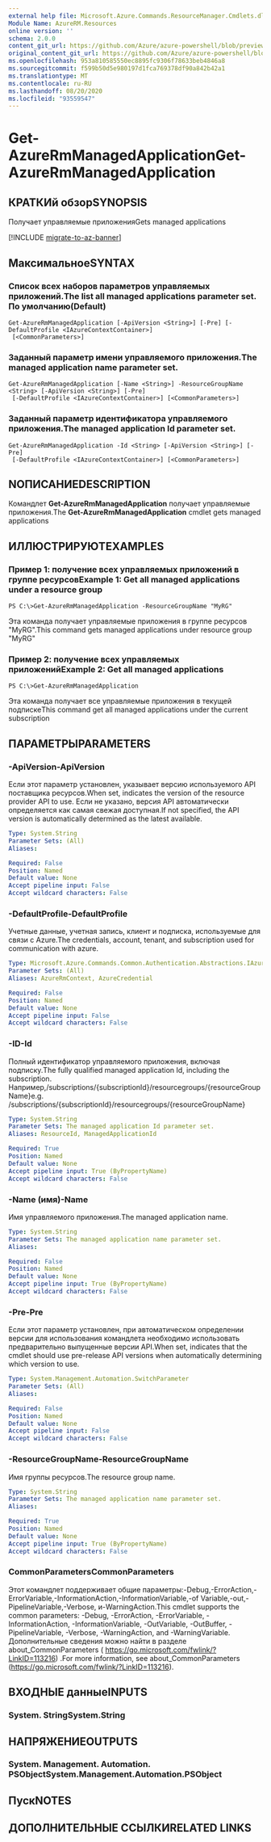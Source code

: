```yaml
---
external help file: Microsoft.Azure.Commands.ResourceManager.Cmdlets.dll-Help.xml
Module Name: AzureRM.Resources
online version: ''
schema: 2.0.0
content_git_url: https://github.com/Azure/azure-powershell/blob/preview/src/ResourceManager/Resources/Commands.Resources/help/Get-AzureRmManagedApplication.md
original_content_git_url: https://github.com/Azure/azure-powershell/blob/preview/src/ResourceManager/Resources/Commands.Resources/help/Get-AzureRmManagedApplication.md
ms.openlocfilehash: 953a810585550ec8895fc9306f78633beb4846a8
ms.sourcegitcommit: f599b50d5e980197d1fca769378df90a842b42a1
ms.translationtype: MT
ms.contentlocale: ru-RU
ms.lasthandoff: 08/20/2020
ms.locfileid: "93559547"
---
```

# <span data-ttu-id="7309e-101">Get-AzureRmManagedApplication</span><span class="sxs-lookup"><span data-stu-id="7309e-101">Get-AzureRmManagedApplication</span></span>

## <span data-ttu-id="7309e-102">КРАТКИй обзор</span><span class="sxs-lookup"><span data-stu-id="7309e-102">SYNOPSIS</span></span>
<span data-ttu-id="7309e-103">Получает управляемые приложения</span><span class="sxs-lookup"><span data-stu-id="7309e-103">Gets managed applications</span></span>

[!INCLUDE [migrate-to-az-banner](../../includes/migrate-to-az-banner.md)]

## <span data-ttu-id="7309e-104">Максимальное</span><span class="sxs-lookup"><span data-stu-id="7309e-104">SYNTAX</span></span>

### <span data-ttu-id="7309e-105">Список всех наборов параметров управляемых приложений.</span><span class="sxs-lookup"><span data-stu-id="7309e-105">The list all managed applications parameter set.</span></span> <span data-ttu-id="7309e-106">По умолчанию</span><span class="sxs-lookup"><span data-stu-id="7309e-106">(Default)</span></span>
```
Get-AzureRmManagedApplication [-ApiVersion <String>] [-Pre] [-DefaultProfile <IAzureContextContainer>]
 [<CommonParameters>]
```

### <span data-ttu-id="7309e-107">Заданный параметр имени управляемого приложения.</span><span class="sxs-lookup"><span data-stu-id="7309e-107">The managed application name parameter set.</span></span>
```
Get-AzureRmManagedApplication [-Name <String>] -ResourceGroupName <String> [-ApiVersion <String>] [-Pre]
 [-DefaultProfile <IAzureContextContainer>] [<CommonParameters>]
```

### <span data-ttu-id="7309e-108">Заданный параметр идентификатора управляемого приложения.</span><span class="sxs-lookup"><span data-stu-id="7309e-108">The managed application Id parameter set.</span></span>
```
Get-AzureRmManagedApplication -Id <String> [-ApiVersion <String>] [-Pre]
 [-DefaultProfile <IAzureContextContainer>] [<CommonParameters>]
```

## <span data-ttu-id="7309e-109">NОПИСАНИЕ</span><span class="sxs-lookup"><span data-stu-id="7309e-109">DESCRIPTION</span></span>
<span data-ttu-id="7309e-110">Командлет **Get-AzureRmManagedApplication** получает управляемые приложения.</span><span class="sxs-lookup"><span data-stu-id="7309e-110">The **Get-AzureRmManagedApplication** cmdlet gets managed applications</span></span>

## <span data-ttu-id="7309e-111">ИЛЛЮСТРИРУЮТ</span><span class="sxs-lookup"><span data-stu-id="7309e-111">EXAMPLES</span></span>

### <span data-ttu-id="7309e-112">Пример 1: получение всех управляемых приложений в группе ресурсов</span><span class="sxs-lookup"><span data-stu-id="7309e-112">Example 1: Get all managed applications under a resource group</span></span>
```
PS C:\>Get-AzureRmManagedApplication -ResourceGroupName "MyRG"
```

<span data-ttu-id="7309e-113">Эта команда получает управляемые приложения в группе ресурсов "MyRG".</span><span class="sxs-lookup"><span data-stu-id="7309e-113">This command gets managed applications under resource group "MyRG"</span></span>

### <span data-ttu-id="7309e-114">Пример 2: получение всех управляемых приложений</span><span class="sxs-lookup"><span data-stu-id="7309e-114">Example 2: Get all managed applications</span></span>
```
PS C:\>Get-AzureRmManagedApplication
```

<span data-ttu-id="7309e-115">Эта команда получает все управляемые приложения в текущей подписке</span><span class="sxs-lookup"><span data-stu-id="7309e-115">This command get all managed applications under the current subscription</span></span>

## <span data-ttu-id="7309e-116">ПАРАМЕТРЫ</span><span class="sxs-lookup"><span data-stu-id="7309e-116">PARAMETERS</span></span>

### <span data-ttu-id="7309e-117">-ApiVersion</span><span class="sxs-lookup"><span data-stu-id="7309e-117">-ApiVersion</span></span>
<span data-ttu-id="7309e-118">Если этот параметр установлен, указывает версию используемого API поставщика ресурсов.</span><span class="sxs-lookup"><span data-stu-id="7309e-118">When set, indicates the version of the resource provider API to use.</span></span>
<span data-ttu-id="7309e-119">Если не указано, версия API автоматически определяется как самая свежая доступная.</span><span class="sxs-lookup"><span data-stu-id="7309e-119">If not specified, the API version is automatically determined as the latest available.</span></span>

```yaml
Type: System.String
Parameter Sets: (All)
Aliases: 

Required: False
Position: Named
Default value: None
Accept pipeline input: False
Accept wildcard characters: False
```

### <span data-ttu-id="7309e-120">-DefaultProfile</span><span class="sxs-lookup"><span data-stu-id="7309e-120">-DefaultProfile</span></span>
<span data-ttu-id="7309e-121">Учетные данные, учетная запись, клиент и подписка, используемые для связи с Azure.</span><span class="sxs-lookup"><span data-stu-id="7309e-121">The credentials, account, tenant, and subscription used for communication with azure.</span></span>

```yaml
Type: Microsoft.Azure.Commands.Common.Authentication.Abstractions.IAzureContextContainer
Parameter Sets: (All)
Aliases: AzureRmContext, AzureCredential

Required: False
Position: Named
Default value: None
Accept pipeline input: False
Accept wildcard characters: False
```

### <span data-ttu-id="7309e-122">-ID</span><span class="sxs-lookup"><span data-stu-id="7309e-122">-Id</span></span>
<span data-ttu-id="7309e-123">Полный идентификатор управляемого приложения, включая подписку.</span><span class="sxs-lookup"><span data-stu-id="7309e-123">The fully qualified managed application Id, including the subscription.</span></span>
<span data-ttu-id="7309e-124">Например,/subscriptions/{subscriptionId}/resourcegroups/{resourceGroupName}</span><span class="sxs-lookup"><span data-stu-id="7309e-124">e.g. /subscriptions/{subscriptionId}/resourcegroups/{resourceGroupName}</span></span>

```yaml
Type: System.String
Parameter Sets: The managed application Id parameter set.
Aliases: ResourceId, ManagedApplicationId

Required: True
Position: Named
Default value: None
Accept pipeline input: True (ByPropertyName)
Accept wildcard characters: False
```

### <span data-ttu-id="7309e-125">-Name (имя)</span><span class="sxs-lookup"><span data-stu-id="7309e-125">-Name</span></span>
<span data-ttu-id="7309e-126">Имя управляемого приложения.</span><span class="sxs-lookup"><span data-stu-id="7309e-126">The managed application name.</span></span>

```yaml
Type: System.String
Parameter Sets: The managed application name parameter set.
Aliases: 

Required: False
Position: Named
Default value: None
Accept pipeline input: True (ByPropertyName)
Accept wildcard characters: False
```

### <span data-ttu-id="7309e-127">-Pre</span><span class="sxs-lookup"><span data-stu-id="7309e-127">-Pre</span></span>
<span data-ttu-id="7309e-128">Если этот параметр установлен, при автоматическом определении версии для использования командлета необходимо использовать предварительно выпущенные версии API.</span><span class="sxs-lookup"><span data-stu-id="7309e-128">When set, indicates that the cmdlet should use pre-release API versions when automatically determining which version to use.</span></span>

```yaml
Type: System.Management.Automation.SwitchParameter
Parameter Sets: (All)
Aliases: 

Required: False
Position: Named
Default value: None
Accept pipeline input: False
Accept wildcard characters: False
```

### <span data-ttu-id="7309e-129">-ResourceGroupName</span><span class="sxs-lookup"><span data-stu-id="7309e-129">-ResourceGroupName</span></span>
<span data-ttu-id="7309e-130">Имя группы ресурсов.</span><span class="sxs-lookup"><span data-stu-id="7309e-130">The resource group name.</span></span>

```yaml
Type: System.String
Parameter Sets: The managed application name parameter set.
Aliases: 

Required: True
Position: Named
Default value: None
Accept pipeline input: True (ByPropertyName)
Accept wildcard characters: False
```

### <span data-ttu-id="7309e-131">CommonParameters</span><span class="sxs-lookup"><span data-stu-id="7309e-131">CommonParameters</span></span>
<span data-ttu-id="7309e-132">Этот командлет поддерживает общие параметры:-Debug,-ErrorAction,-ErrorVariable,-InformationAction,-InformationVariable,-of Variable,-out,-PipelineVariable,-Verbose, и-WarningAction.</span><span class="sxs-lookup"><span data-stu-id="7309e-132">This cmdlet supports the common parameters: -Debug, -ErrorAction, -ErrorVariable, -InformationAction, -InformationVariable, -OutVariable, -OutBuffer, -PipelineVariable, -Verbose, -WarningAction, and -WarningVariable.</span></span> <span data-ttu-id="7309e-133">Дополнительные сведения можно найти в разделе about_CommonParameters ( https://go.microsoft.com/fwlink/?LinkID=113216) .</span><span class="sxs-lookup"><span data-stu-id="7309e-133">For more information, see about_CommonParameters (https://go.microsoft.com/fwlink/?LinkID=113216).</span></span>

## <span data-ttu-id="7309e-134">ВХОДНЫЕ данные</span><span class="sxs-lookup"><span data-stu-id="7309e-134">INPUTS</span></span>

### <span data-ttu-id="7309e-135">System. String</span><span class="sxs-lookup"><span data-stu-id="7309e-135">System.String</span></span>

## <span data-ttu-id="7309e-136">НАПРЯЖЕНИЕ</span><span class="sxs-lookup"><span data-stu-id="7309e-136">OUTPUTS</span></span>

### <span data-ttu-id="7309e-137">System. Management. Automation. PSObject</span><span class="sxs-lookup"><span data-stu-id="7309e-137">System.Management.Automation.PSObject</span></span>

## <span data-ttu-id="7309e-138">Пуск</span><span class="sxs-lookup"><span data-stu-id="7309e-138">NOTES</span></span>

## <span data-ttu-id="7309e-139">ДОПОЛНИТЕЛЬНЫЕ ССЫЛКИ</span><span class="sxs-lookup"><span data-stu-id="7309e-139">RELATED LINKS</span></span>

